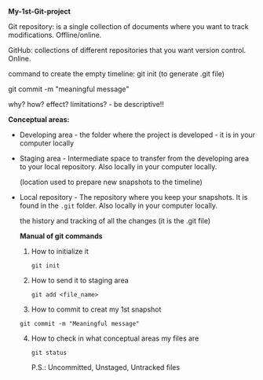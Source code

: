 **My-1st-Git-project**

Git repository: is a single collection of documents where you want to track modifications. Offline/online.

GitHub: collections of different repositories that you want version control. Online.



command to create the empty timeline: git init (to generate .git file)

git commit -m "meaningful message"

why? how? effect? limitations? - be descriptive!!





**Conceptual areas:**

- Developing area - the folder where the project is developed - it is in your computer locally

- Staging area - Intermediate space to transfer from the developing area to your local repository.  Also locally in your computer locally.
  
  (location used to prepare new snapshots to the timeline)

- Local repository - The repository where you keep your snapshots. It is found in the `.git` folder. Also locally in your computer locally.
  
  the history and tracking of all the changes (it is the .git file)
  
  
  
  **Manual of git commands**
  
  1. How to initialize it
     
     `git init `
  
  2. How to send it to staging area
     
     `git add <file_name>`
  
  3.  How to commit to creat my 1st snapshot
     
     `git commit -m "Meaningful message"`
  
  4. How to check in what conceptual areas my files are 
     
     `git status`
     
     P.S.: Uncommitted, Unstaged, Untracked files
     
     
  
  









